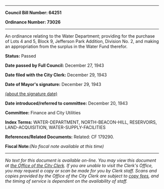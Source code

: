

********

**Council Bill Number: 64251**
   
**Ordinance Number: 73026**
********

 An ordinance relating to the Water Department; providing for the purchase of Lots 4 and 5, Block 9, Jefferson Park Addition, Division No. 2, and making an appropriation from the surplus in the Water Fund therefor.

**Status:** Passed
   
**Date passed by Full Council:** December 27, 1943
   
**Date filed with the City Clerk:** December 29, 1943
   
**Date of Mayor's signature:** December 29, 1943
   
[(about the signature date)](/~public/approvaldate.htm)
   
   
   
**Date introduced/referred to committee:** December 20, 1943
   
**Committee:** Finance and City Utilities
   
   
**Index Terms:** WATER-DEPARTMENT, NORTH-BEACON-HILL, RESERVOIRS, LAND-ACQUISITION, WATER-SUPPLY-FACILITIES

**References/Related Documents:** Related: CF 179290.

**Fiscal Note:**_(No fiscal note available at this time)_
********

_No text for this document is available on-line. You may view this document at [the Office of the City Clerk](http://www.seattle.gov/leg/clerk/contactUs.htm). If you are unable to visit the Clerk's Office, you may request a copy or scan be made for you by Clerk staff. Scans and copies provided by the Office of the City Clerk are subject to [copy fees](http://clerk.seattle.gov/~public/clerkfees.htm), and the timing of service is dependent on the availability of staff._

